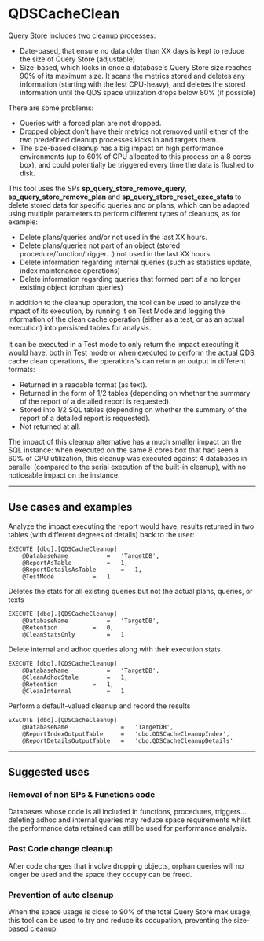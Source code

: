 # QDSCacheClean
Query Store includes two cleanup processes:
- Date-based, that ensure no data older than XX days is kept to reduce the size of Query Store (adjustable)
- Size-based, which kicks in once a database's Query Store size reaches 90% of its maximum size. It scans the metrics stored and deletes any information (starting with the lest CPU-heavy), and deletes the stored information until the QDS space utilization drops below 80% (if possible)

There are some problems:
- Queries with a forced plan are not dropped.
- Dropped object don't have their metrics not removed until either of the two predefined cleanup processes kicks in and targets them.
- The size-based cleanup has a big impact on high performance environments (up to 60% of CPU allocated to this process on a 8 cores box), and could potentially be triggered every time the data is flushed to disk.


This tool uses the SPs <b>sp_query_store_remove_query</b>, <b>sp_query_store_remove_plan</b> and <b>sp_query_store_reset_exec_stats</b> to delete stored data for specific queries and or plans, which can be adapted using multiple parameters to perform different types of cleanups, as for example:

- Delete plans/queries and/or not used in the last XX hours.
- Delete plans/queries not part of an object (stored procedure/function/trigger...) not used in the last XX hours.
- Delete information regarding internal queries (such as statistics update, index maintenance operations)
- Delete information regarding queries that formed part of a no longer existing object (orphan queries)

In addition to the cleanup operation, the tool can be used to analyze the impact of its execution, by running it on Test Mode and logging the information of the clean cache operation (either as a test, or as an actual execution) into persisted tables for analysis.\
\
It can be executed in a Test mode to only return the impact executing it would have. both in Test mode or when executed to perform the actual QDS cache clean operations, the operations's can return an output in different formats:
- Returned in a readable format (as text).
- Returned in the form of 1/2 tables (depending on whether the summary of the report of a detailed report is requested).
- Stored into 1/2 SQL tables (depending on whether the summary of the report of a detailed report is requested).
- Not returned at all.

The impact of this cleanup alternative has a much smaller impact on the SQL instance: when executed on the same 8 cores box that had seen a 60% of CPU utilization, this cleanup was executed against 4 databases in parallel (compared to the serial execution of the built-in cleanup), with no noticeable impact on the instance.

---
## Use cases and examples
Analyze the impact executing the report would have, results returned in two tables (with different degrees of details) back to the user:
```
EXECUTE [dbo].[QDSCacheCleanup]
	@DatabaseName 			=	'TargetDB',
	@ReportAsTable 			=	1,
	@ReportDetailsAsTable 		=	1,
	@TestMode			=	1
```

Deletes the stats for all existing queries but not the actual plans, queries, or texts
```
EXECUTE [dbo].[QDSCacheCleanup]
	@DatabaseName 			=	'TargetDB',
	@Retention 			=	0,
	@CleanStatsOnly			=	1
```

Delete internal and adhoc queries along with their execution stats
```
EXECUTE [dbo].[QDSCacheCleanup]
	@DatabaseName			=	'TargetDB',
	@CleanAdhocStale 		=	1,
	@Retention			=	1,
	@CleanInternal			=	1
```

Perform a default-valued cleanup and record the results
```
EXECUTE [dbo].[QDSCacheCleanup]
	@DatabaseName				=	'TargetDB',
	@ReportIndexOutputTable 	= 	'dbo.QDSCacheCleanupIndex',
	@ReportDetailsOutputTable 	= 	'dbo.QDSCacheCleanupDetails'

```

---
## Suggested uses
### Removal of non SPs & Functions code

Databases whose code is all included in functions, procedures, triggers... deleting adhoc and internal queries may reduce space requirements whilst the performance data retained can still be used for performance analysis.
### Post Code change cleanup
After code changes that involve dropping objects, orphan queries will no longer be used and the space they occupy can be freed.
### Prevention of auto cleanup
When the space usage is close to 90% of the total Query Store max usage, this tool can be used to try and reduce its occupation, preventing the size-based cleanup.
